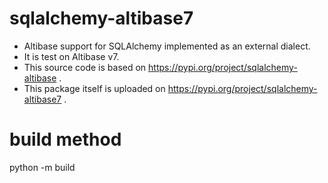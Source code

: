 # sqlalchemy-altibase7
- Altibase support for SQLAlchemy implemented as an external dialect.
- It is test on Altibase v7.
- This source code is based on https://pypi.org/project/sqlalchemy-altibase .
- This package itself is uploaded on https://pypi.org/project/sqlalchemy-altibase7 .

# build method
python -m build
